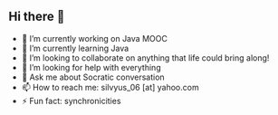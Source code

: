 ## Hi there 👋


- 🔭 I’m currently working on Java MOOC
- 🌱 I’m currently learning Java
- 👯 I’m looking to collaborate on anything that life could bring along!
- 🤔 I’m looking for help with everything 
- 💬 Ask me about Socratic conversation 
- 📫 How to reach me: silvyus_06 [at] yahoo.com
- ⚡ Fun fact: synchronicities
